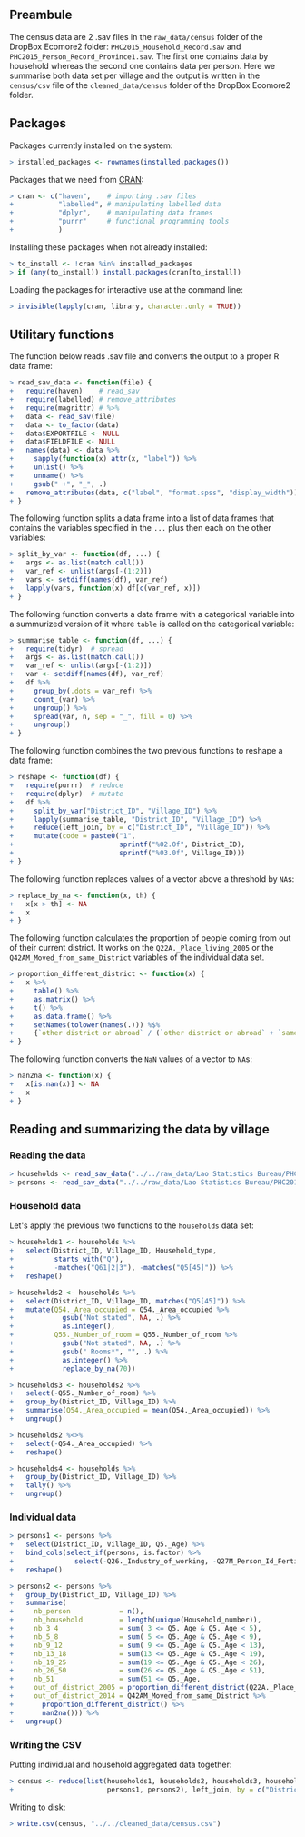 
<!--
IMAGES:
Insert them with: ![alt text](image.png)
You can also resize them if needed: convert image.png -resize 50% image.png
If you want to center the image, go through HTML code:
<div style="text-align:center"><img src ="image.png"/></div>

REFERENCES:
For references: Put all the bibTeX references in the file "references.bib"
in the current folder and cite the references as @key or [@key] in the text.
Uncomment the bibliography field in the above header and put a "References"
title wherever you want to display the reference list.
-->
Preambule
---------

The census data are 2 .sav files in the `raw_data/census` folder of the DropBox Ecomore2 folder: `PHC2015_Household_Record.sav` and `PHC2015_Person_Record_Province1.sav`. The first one contains data by household whereas the second one contains data per person. Here we summarise both data set per village and the output is written in the `census/csv` file of the `cleaned_data/census` folder of the DropBox Ecomore2 folder.

Packages
--------

Packages currently installed on the system:

``` r
> installed_packages <- rownames(installed.packages())
```

Packages that we need from [CRAN](https://cran.r-project.org):

``` r
> cran <- c("haven",    # importing .sav files
+           "labelled", # manipulating labelled data
+           "dplyr",    # manipulating data frames
+           "purrr"     # functional programming tools
+           )
```

Installing these packages when not already installed:

``` r
> to_install <- !cran %in% installed_packages
> if (any(to_install)) install.packages(cran[to_install])
```

Loading the packages for interactive use at the command line:

``` r
> invisible(lapply(cran, library, character.only = TRUE))
```

Utilitary functions
-------------------

The function below reads .sav file and converts the output to a proper R data frame:

``` r
> read_sav_data <- function(file) {
+   require(haven)    # read_sav
+   require(labelled) # remove_attributes
+   require(magrittr) # %>% 
+   data <- read_sav(file)
+   data <- to_factor(data)
+   data$EXPORTFILE <- NULL
+   data$FIELDFILE <- NULL
+   names(data) <- data %>%
+     sapply(function(x) attr(x, "label")) %>%
+     unlist() %>%
+     unname() %>%
+     gsub(" +", "_", .)
+   remove_attributes(data, c("label", "format.spss", "display_width"))
+ }
```

The following function splits a data frame into a list of data frames that contains the variables specified in the `...` plus then each on the other variables:

``` r
> split_by_var <- function(df, ...) {
+   args <- as.list(match.call())
+   var_ref <- unlist(args[-(1:2)])
+   vars <- setdiff(names(df), var_ref)
+   lapply(vars, function(x) df[c(var_ref, x)])
+ }
```

The following function converts a data frame with a categorical variable into a summurized version of it where `table` is called on the categorical variable:

``` r
> summarise_table <- function(df, ...) {
+   require(tidyr)  # spread
+   args <- as.list(match.call())
+   var_ref <- unlist(args[-(1:2)])
+   var <- setdiff(names(df), var_ref)
+   df %>%
+     group_by(.dots = var_ref) %>%
+     count_(var) %>%
+     ungroup() %>%
+     spread(var, n, sep = "_", fill = 0) %>% 
+     ungroup()
+ }
```

The following function combines the two previous functions to reshape a data frame:

``` r
> reshape <- function(df) {
+   require(purrr)  # reduce
+   require(dplyr)  # mutate
+   df %>%
+     split_by_var("District_ID", "Village_ID") %>%
+     lapply(summarise_table, "District_ID", "Village_ID") %>% 
+     reduce(left_join, by = c("District_ID", "Village_ID")) %>% 
+     mutate(code = paste0("1",
+                          sprintf("%02.0f", District_ID),
+                          sprintf("%03.0f", Village_ID)))
+ }
```

The following function replaces values of a vector above a threshold by `NA`s:

``` r
> replace_by_na <- function(x, th) {
+   x[x > th] <- NA
+   x
+ }
```

The following function calculates the proportion of people coming from out of their current district. It works on the `Q22A._Place_living_2005` or the `Q42AM_Moved_from_same_District` variables of the individual data set.

``` r
> proportion_different_district <- function(x) {
+   x %>% 
+     table() %>%
+     as.matrix() %>%
+     t() %>%
+     as.data.frame() %>% 
+     setNames(tolower(names(.))) %$% 
+     {`other district or abroad` / (`other district or abroad` + `same district`)}
+ }
```

The following function converts the `NaN` values of a vector to `NA`s:

``` r
> nan2na <- function(x) {
+   x[is.nan(x)] <- NA
+   x
+ }
```

Reading and summarizing the data by village
-------------------------------------------

### Reading the data

``` r
> households <- read_sav_data("../../raw_data/Lao Statistics Bureau/PHC2015_Household_Record.sav")
> persons <- read_sav_data("../../raw_data/Lao Statistics Bureau/PHC2015_Person_Record_Province1.sav")
```

### Household data

Let's apply the previous two functions to the `households` data set:

``` r
> households1 <- households %>%
+   select(District_ID, Village_ID, Household_type,
+          starts_with("Q"),
+          -matches("Q61|2|3"), -matches("Q5[45]")) %>% 
+   reshape()
```

``` r
> households2 <- households %>%
+   select(District_ID, Village_ID, matches("Q5[45]")) %>%
+   mutate(Q54._Area_occupied = Q54._Area_occupied %>% 
+            gsub("Not stated", NA, .) %>% 
+            as.integer(),
+          Q55._Number_of_room = Q55._Number_of_room %>% 
+            gsub("Not stated", NA, .) %>% 
+            gsub(" Rooms*", "", .) %>% 
+            as.integer() %>% 
+            replace_by_na(70))
```

``` r
> households3 <- households2 %>%
+   select(-Q55._Number_of_room) %>% 
+   group_by(District_ID, Village_ID) %>% 
+   summarise(Q54._Area_occupied = mean(Q54._Area_occupied)) %>% 
+   ungroup()
```

``` r
> households2 %<>%
+   select(-Q54._Area_occupied) %>%
+   reshape()
```

``` r
> households4 <- households %>%
+   group_by(District_ID, Village_ID) %>% 
+   tally() %>% 
+   ungroup()
```

### Individual data

``` r
> persons1 <- persons %>%
+   select(District_ID, Village_ID, Q5._Age) %>% 
+   bind_cols(select_if(persons, is.factor) %>%
+               select(-Q26._Industry_of_working, -Q27M_Person_Id_Fertility)) %>% 
+   reshape()
```

``` r
> persons2 <- persons %>%
+   group_by(District_ID, Village_ID) %>% 
+   summarise(
+     nb_person            = n(),
+     nb_household         = length(unique(Household_number)),
+     nb_3_4               = sum( 3 <= Q5._Age & Q5._Age < 5),
+     nb_5_8               = sum( 5 <= Q5._Age & Q5._Age < 9),
+     nb_9_12              = sum( 9 <= Q5._Age & Q5._Age < 13),
+     nb_13_18             = sum(13 <= Q5._Age & Q5._Age < 19),
+     nb_19_25             = sum(19 <= Q5._Age & Q5._Age < 26),
+     nb_26_50             = sum(26 <= Q5._Age & Q5._Age < 51),
+     nb_51                = sum(51 <= Q5._Age,
+     out_of_district_2005 = proportion_different_district(Q22A._Place_living_2005),
+     out_of_district_2014 = Q42AM_Moved_from_same_District %>%
+       proportion_different_district() %>% 
+       nan2na())) %>% 
+   ungroup()
```

### Writing the CSV

Putting individual and household aggregated data together:

``` r
> census <- reduce(list(households1, households2, households3, households4,
+                       persons1, persons2), left_join, by = c("District_ID", "Village_ID"))
```

Writing to disk:

``` r
> write.csv(census, "../../cleaned_data/census.csv")
```
